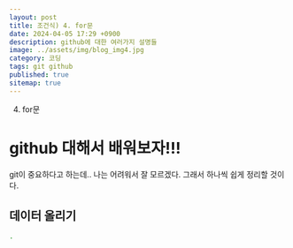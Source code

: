 ```yaml
---
layout: post
title: 조건식) 4. for문
date: 2024-04-05 17:29 +0900
description: github에 대한 여러가지 설명들
image: ../assets/img/blog_img4.jpg
category: 코딩
tags: git github
published: true
sitemap: true
---
```

4. for문

# github 대해서 배워보자!!!
git이 중요하다고 하는데.. 나는 어려워서 잘 모르겠다.
그래서 하나씩 쉽게 정리할 것이다.

## 데이터 올리기
````bash
.
````